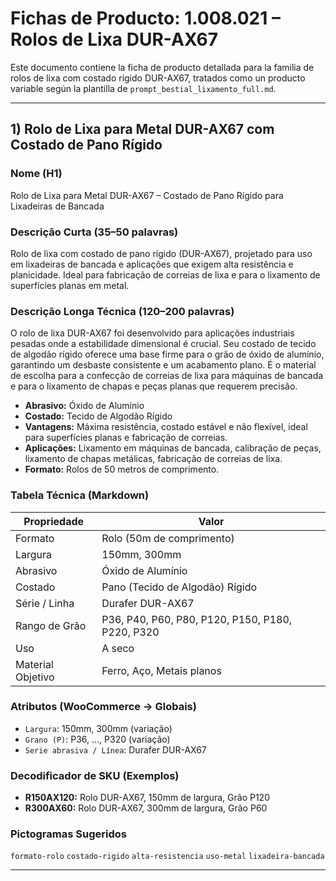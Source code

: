 
# Fichas de Producto: 1.008.021 – Rolos de Lixa DUR-AX67

Este documento contiene la ficha de producto detallada para la familia de rolos de lixa com costado rígido DUR-AX67, tratados como un producto variable según la plantilla de `prompt_bestial_lixamento_full.md`.

---

## 1) Rolo de Lixa para Metal DUR-AX67 com Costado de Pano Rígido

### Nome (H1)
Rolo de Lixa para Metal DUR-AX67 – Costado de Pano Rígido para Lixadeiras de Bancada

### Descrição Curta (35–50 palavras)
Rolo de lixa com costado de pano rígido (DUR-AX67), projetado para uso em lixadeiras de bancada e aplicações que exigem alta resistência e planicidade. Ideal para fabricação de correias de lixa e para o lixamento de superfícies planas em metal.

### Descrição Longa Técnica (120–200 palavras)
O rolo de lixa DUR-AX67 foi desenvolvido para aplicações industriais pesadas onde a estabilidade dimensional é crucial. Seu costado de tecido de algodão rígido oferece uma base firme para o grão de óxido de alumínio, garantindo um desbaste consistente e um acabamento plano. É o material de escolha para a confecção de correias de lixa para máquinas de bancada e para o lixamento de chapas e peças planas que requerem precisão.

- **Abrasivo:** Óxido de Alumínio
- **Costado:** Tecido de Algodão Rígido
- **Vantagens:** Máxima resistência, costado estável e não flexível, ideal para superfícies planas e fabricação de correias.
- **Aplicações:** Lixamento em máquinas de bancada, calibração de peças, lixamento de chapas metálicas, fabricação de correias de lixa.
- **Formato:** Rolos de 50 metros de comprimento.

### Tabela Técnica (Markdown)
| Propriedade | Valor |
|---|---|
| Formato | Rolo (50m de comprimento) |
| Largura | 150mm, 300mm |
| Abrasivo | Óxido de Alumínio |
| Costado | Pano (Tecido de Algodão) Rígido |
| Série / Linha | Durafer DUR-AX67 |
| Rango de Grão | P36, P40, P60, P80, P120, P150, P180, P220, P320 |
| Uso | A seco |
| Material Objetivo | Ferro, Aço, Metais planos |

### Atributos (WooCommerce → Globais)
- `Largura`: 150mm, 300mm (variação)
- `Grano (P)`: P36, ..., P320 (variação)
- `Serie abrasiva / Línea`: Durafer DUR-AX67

### Decodificador de SKU (Exemplos)
- **R150AX120:** Rolo DUR-AX67, 150mm de largura, Grão P120
- **R300AX60:** Rolo DUR-AX67, 300mm de largura, Grão P60

### Pictogramas Sugeridos
`formato-rolo` `costado-rigido` `alta-resistencia` `uso-metal` `lixadeira-bancada`

---
